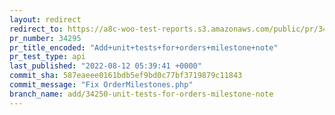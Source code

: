 ```yaml
---
layout: redirect
redirect_to: https://a8c-woo-test-reports.s3.amazonaws.com/public/pr/34295/api/index.html
pr_number: 34295
pr_title_encoded: "Add+unit+tests+for+orders+milestone+note"
pr_test_type: api
last_published: "2022-08-12 05:39:41 +0000"
commit_sha: 587eaeee0161bdb5ef9bd0c77bf3719879c11843
commit_message: "Fix OrderMilestones.php"
branch_name: add/34250-unit-tests-for-orders-milestone-note
---
```

